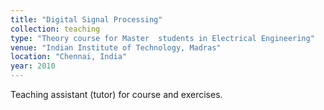 ```yaml
---
title: "Digital Signal Processing"
collection: teaching
type: "Theory course for Master  students in Electrical Engineering"
venue: "Indian Institute of Technology, Madras"
location: "Chennai, India"
year: 2010
---
```

Teaching assistant (tutor) for course and exercises.
